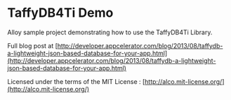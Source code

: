 TaffyDB4Ti Demo
========================================

Alloy sample project demonstrating how to use the TaffyDB4Ti Library.

Full blog post at [http://developer.appcelerator.com/blog/2013/08/taffydb-a-lightweight-json-based-database-for-your-app.html](http://developer.appcelerator.com/blog/2013/08/taffydb-a-lightweight-json-based-database-for-your-app.html)

Licensed under the terms of the MIT License : [http://alco.mit-license.org/](http://alco.mit-license.org/)
